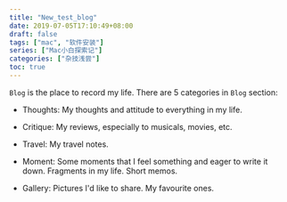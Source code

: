 ```yaml
---
title: "New_test_blog"
date: 2019-07-05T17:10:49+08:00
draft: false
tags: ["mac", "软件安装"]
series: ["Mac小白探索记"]
categories: ["杂技浅尝"]
toc: true
---
```


`Blog` is the place to record my life. There are 5 categories in `Blog` section:

- Thoughts: My thoughts and attitude to everything in my life.

- Critique: My reviews, especially to musicals, movies, etc.

- Travel: My travel notes.

- Moment: Some moments that I feel something and eager to write it down. Fragments in my life. Short memos.

- Gallery: Pictures I'd like to share. My favourite ones.